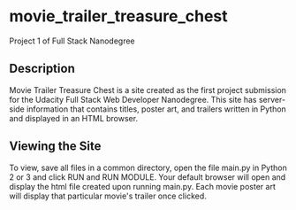 # movie_trailer_treasure_chest
Project 1 of Full Stack Nanodegree 
<h2>Description</h2>
<p>Movie Trailer Treasure Chest is a site created as the first project submission for the Udacity Full Stack Web Developer          Nanodegree. This site has server-side information that contains titles, poster art, and trailers written in Python and displayed in an HTML browser. </p>

<h2>Viewing the Site</h2>
<p>To view, save all files in a common directory, open the file main.py in Python 2 or 3 and click RUN and RUN MODULE. Your default browser will open and display the html file created upon running main.py. Each movie poster art will display that particular movie's trailer once clicked.</p>
